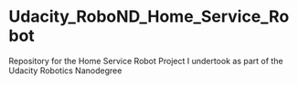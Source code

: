# Udacity_RoboND_Home_Service_Robot
Repository for the Home Service Robot Project I undertook as part of the Udacity Robotics Nanodegree
